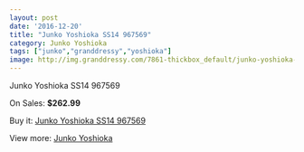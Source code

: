 ```yaml
---
layout: post
date: '2016-12-20'
title: "Junko Yoshioka SS14 967569"
category: Junko Yoshioka
tags: ["junko","granddressy","yoshioka"]
image: http://img.granddressy.com/7861-thickbox_default/junko-yoshioka-ss14-967569.jpg
---
```

Junko Yoshioka SS14 967569

On Sales: **$262.99**
<a href="https://www.granddressy.com/en/junko-yoshioka/7108-junko-yoshioka-ss14-967569.html"><amp-img layout="responsive" width="600" height="600" src="//img.granddressy.com/7861-thickbox_default/junko-yoshioka-ss14-967569.jpg" alt="Junko Yoshioka SS14 967569 0" /></a>

Buy it: [Junko Yoshioka SS14 967569](https://www.granddressy.com/en/junko-yoshioka/7108-junko-yoshioka-ss14-967569.html "Junko Yoshioka SS14 967569")

View more: [Junko Yoshioka](https://www.granddressy.com/en/187-junko-yoshioka "Junko Yoshioka")